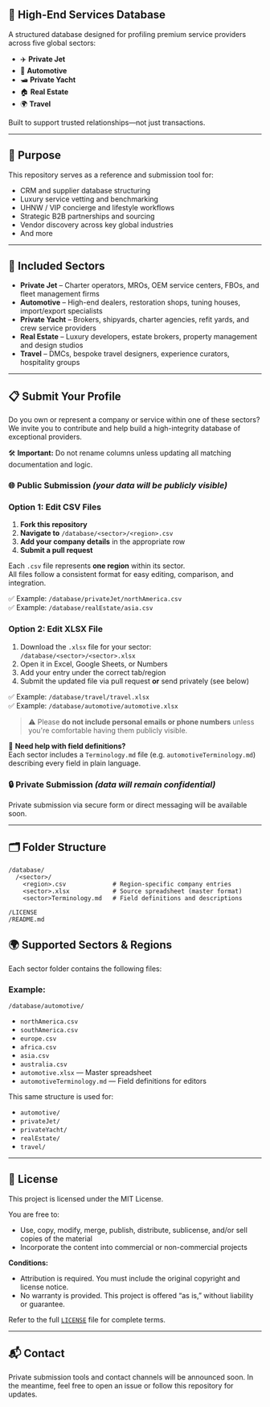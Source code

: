 ## 📇 High-End Services Database

A structured database designed for profiling premium service providers across five global sectors:

* ✈️ **Private Jet**
* 🚗 **Automotive**
* 🛥️ **Private Yacht**
* 🏠 **Real Estate**
* 🌍 **Travel**

Built to support trusted relationships—not just transactions.


---


## 🎯 Purpose

This repository serves as a reference and submission tool for:

* CRM and supplier database structuring
* Luxury service vetting and benchmarking
* UHNW / VIP concierge and lifestyle workflows
* Strategic B2B partnerships and sourcing
* Vendor discovery across key global industries
* And more


---


## 🏢 Included Sectors

* **Private Jet** – Charter operators, MROs, OEM service centers, FBOs, and fleet management firms
* **Automotive** – High-end dealers, restoration shops, tuning houses, import/export specialists
* **Private Yacht** – Brokers, shipyards, charter agencies, refit yards, and crew service providers
* **Real Estate** – Luxury developers, estate brokers, property management and design studios
* **Travel** – DMCs, bespoke travel designers, experience curators, hospitality groups


---


## 📋 Submit Your Profile

Do you own or represent a company or service within one of these sectors?
We invite you to contribute and help build a high-integrity database of exceptional providers.

🛠 **Important:** Do not rename columns unless updating all matching documentation and logic.


### 🌐 Public Submission *(your data will be publicly visible)*

### Option 1: Edit CSV Files
1. **Fork this repository**  
2. **Navigate to** `/database/<sector>/<region>.csv`  
3. **Add your company details** in the appropriate row  
4. **Submit a pull request**

Each `.csv` file represents **one region** within its sector.  
All files follow a consistent format for easy editing, comparison, and integration.

✅ Example: `/database/privateJet/northAmerica.csv`  
✅ Example: `/database/realEstate/asia.csv`


### Option 2: Edit XLSX File

1. Download the `.xlsx` file for your sector: `/database/<sector>/<sector>.xlsx`  
2. Open it in Excel, Google Sheets, or Numbers  
3. Add your entry under the correct tab/region  
4. Submit the updated file via pull request **or** send privately (see below)

✅ Example: `/database/travel/travel.xlsx`  
✅ Example: `/database/automotive/automotive.xlsx`

> ⚠️ Please **do not include personal emails or phone numbers** unless you're comfortable having them publicly visible.


📘 **Need help with field definitions?**  
Each sector includes a `Terminology.md` file (e.g. `automotiveTerminology.md`) describing every field in plain language.


### 🔒 Private Submission *(data will remain confidential)*

Private submission via secure form or direct messaging will be available soon.


---


## 🗂️ Folder Structure

```
/database/
  /<sector>/
    <region>.csv             # Region-specific company entries
    <sector>.xlsx            # Source spreadsheet (master format)
    <sector>Terminology.md   # Field definitions and descriptions

/LICENSE
/README.md
```


## 🌍 Supported Sectors & Regions

Each sector folder contains the following files:

### Example:
`/database/automotive/`

- `northAmerica.csv`
- `southAmerica.csv`
- `europe.csv`
- `africa.csv`
- `asia.csv`
- `australia.csv`
- `automotive.xlsx` — Master spreadsheet
- `automotiveTerminology.md` — Field definitions for editors

This same structure is used for:
- `automotive/`
- `privateJet/`
- `privateYacht/`
- `realEstate/`
- `travel/`


---


## 📄 License

This project is licensed under the MIT License.

You are free to:

* Use, copy, modify, merge, publish, distribute, sublicense, and/or sell copies of the material
* Incorporate the content into commercial or non-commercial projects

**Conditions:**

* Attribution is required. You must include the original copyright and license notice.
* No warranty is provided. This project is offered “as is,” without liability or guarantee.

Refer to the full [`LICENSE`](./LICENSE) file for complete terms.


---


## 📬 Contact

Private submission tools and contact channels will be announced soon.
In the meantime, feel free to open an issue or follow this repository for updates.
